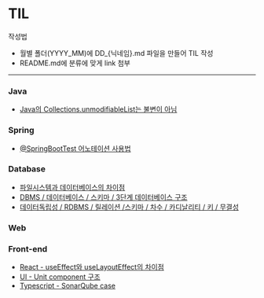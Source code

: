 # TIL
작성법
- 월별 폴더(YYYY_MM)에 DD_{닉네임}.md 파일을 만들어 TIL 작성
- README.md에 분류에 맞게 link 첨부
----

### Java
- [Java의 Collections.unmodifiableList는 불변이 아님](https://github.com/learning-summary/TIL/blob/main/2025_03/11_sani.md)

### Spring
- [@SpringBootTest 어노테이션 사용법](https://github.com/learning-summary/TIL/blob/main/2025_03/13_sani.md)

### Database
- [파일시스템과 데이터베이스의 차이점](https://github.com/learning-summary/TIL/blob/main/2025_03/10_mini.md)
- [DBMS / 데이터베이스 / 스키마 / 3단계 데이터베이스 구조](https://github.com/learning-summary/TIL/blob/main/2025_03/12_mini.md)
- [데이터독립성 / RDBMS / 릴레이션 /스키마 / 차수 / 카디날리티 / 키 / 무결성](https://github.com/learning-summary/TIL/blob/main/2025_03/13_mini.md)
  
### Web

### Front-end
- [React - useEffect와 useLayoutEffect의 차이점](https://github.com/learning-summary/TIL/blob/main/2025.03/10_sani.md)
- [UI - Unit component 구조](https://github.com/learning-summary/TIL/blob/main/2025_03/12_sani.md)
- [Typescript - SonarQube case](https://github.com/learning-summary/TIL/blob/main/2025_03/14_sani.md)
